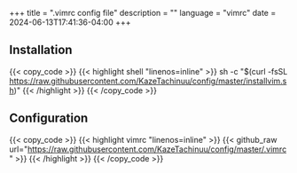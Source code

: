 +++
title = ".vimrc config file"
description = ""
language = "vimrc"
date = 2024-06-13T17:41:36-04:00
+++

## Installation
{{< copy_code >}}
{{< highlight shell "linenos=inline" >}}
sh -c "$(curl -fsSL https://raw.githubusercontent.com/KazeTachinuu/config/master/installvim.sh)"
{{< /highlight >}}
{{< /copy_code >}}

## Configuration
{{< copy_code >}}
{{< highlight vimrc "linenos=inline" >}}
{{< github_raw url="https://raw.githubusercontent.com/KazeTachinuu/config/master/.vimrc" >}}
{{< /highlight >}}
{{< /copy_code >}}

